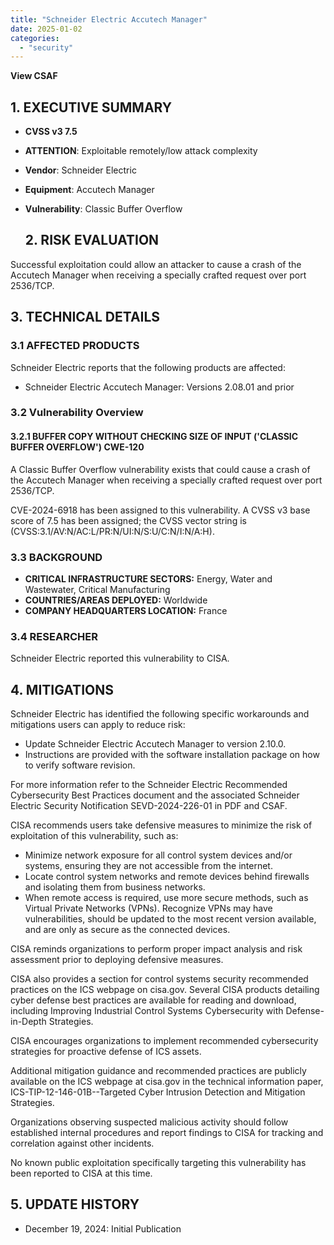 ```yaml
---
title: "Schneider Electric Accutech Manager"
date: 2025-01-02
categories: 
  - "security"
---
```


**View CSAF**

## 1\. EXECUTIVE SUMMARY

- **CVSS v3 7.5**
- **ATTENTION**: Exploitable remotely/low attack complexity
- **Vendor**: Schneider Electric
- **Equipment**: Accutech Manager
- **Vulnerability**: Classic Buffer Overflow
    
    ## 2\. RISK EVALUATION
    

Successful exploitation could allow an attacker to cause a crash of the Accutech Manager when receiving a specially crafted request over port 2536/TCP.

## 3\. TECHNICAL DETAILS

### 3.1 AFFECTED PRODUCTS

Schneider Electric reports that the following products are affected:

- Schneider Electric Accutech Manager: Versions 2.08.01 and prior

### 3.2 Vulnerability Overview

#### **3.2.1** **BUFFER COPY WITHOUT CHECKING SIZE OF INPUT ('CLASSIC BUFFER OVERFLOW') CWE-120**

A Classic Buffer Overflow vulnerability exists that could cause a crash of the Accutech Manager when receiving a specially crafted request over port 2536/TCP.

CVE-2024-6918 has been assigned to this vulnerability. A CVSS v3 base score of 7.5 has been assigned; the CVSS vector string is (CVSS:3.1/AV:N/AC:L/PR:N/UI:N/S:U/C:N/I:N/A:H).

### 3.3 BACKGROUND

- **CRITICAL INFRASTRUCTURE SECTORS:** Energy, Water and Wastewater, Critical Manufacturing
- **COUNTRIES/AREAS DEPLOYED:** Worldwide
- **COMPANY HEADQUARTERS LOCATION:** France

### 3.4 RESEARCHER

Schneider Electric reported this vulnerability to CISA.

## 4\. MITIGATIONS

Schneider Electric has identified the following specific workarounds and mitigations users can apply to reduce risk:

- Update Schneider Electric Accutech Manager to version 2.10.0.
- Instructions are provided with the software installation package on how to verify software revision.

For more information refer to the Schneider Electric Recommended Cybersecurity Best Practices document and the associated Schneider Electric Security Notification SEVD-2024-226-01 in PDF and CSAF.

CISA recommends users take defensive measures to minimize the risk of exploitation of this vulnerability, such as:

- Minimize network exposure for all control system devices and/or systems, ensuring they are not accessible from the internet.
- Locate control system networks and remote devices behind firewalls and isolating them from business networks.
- When remote access is required, use more secure methods, such as Virtual Private Networks (VPNs). Recognize VPNs may have vulnerabilities, should be updated to the most recent version available, and are only as secure as the connected devices.

CISA reminds organizations to perform proper impact analysis and risk assessment prior to deploying defensive measures.

CISA also provides a section for control systems security recommended practices on the ICS webpage on cisa.gov. Several CISA products detailing cyber defense best practices are available for reading and download, including Improving Industrial Control Systems Cybersecurity with Defense-in-Depth Strategies.

CISA encourages organizations to implement recommended cybersecurity strategies for proactive defense of ICS assets.

Additional mitigation guidance and recommended practices are publicly available on the ICS webpage at cisa.gov in the technical information paper, ICS-TIP-12-146-01B--Targeted Cyber Intrusion Detection and Mitigation Strategies.

Organizations observing suspected malicious activity should follow established internal procedures and report findings to CISA for tracking and correlation against other incidents.

No known public exploitation specifically targeting this vulnerability has been reported to CISA at this time.

## 5\. UPDATE HISTORY

- December 19, 2024: Initial Publication
